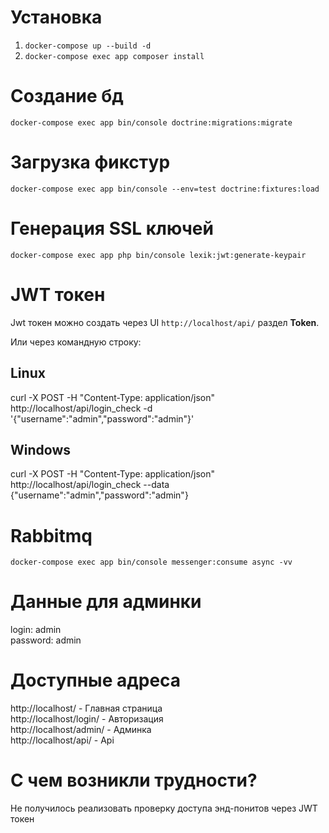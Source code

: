 # Установка

1. `docker-compose up --build -d`
2. `docker-compose exec app composer install`

# Создание бд

`docker-compose exec app bin/console doctrine:migrations:migrate`

# Загрузка фикстур

`docker-compose exec app bin/console --env=test doctrine:fixtures:load`

# Генерация SSL ключей

`docker-compose exec app php bin/console lexik:jwt:generate-keypair`

# JWT токен

Jwt токен можно создать через UI `http://localhost/api/` раздел <b>Token</b>. <br>

Или через командную строку:

## Linux 
curl -X POST -H "Content-Type: application/json" http://localhost/api/login_check -d '{"username":"admin","password":"admin"}' <br>
## Windows
curl -X POST -H "Content-Type: application/json" http://localhost/api/login_check --data {"username":"admin","password":"admin"}


# Rabbitmq

`docker-compose exec app bin/console messenger:consume async -vv`

# Данные для админки

login: admin <br>
password: admin

# Доступные адреса

http://localhost/ - Главная страница <br>
http://localhost/login/ - Авторизация <br>
http://localhost/admin/ - Админка <br>
http://localhost/api/ - Api <br>


# С чем возникли трудности?
Не получилось реализовать проверку доступа энд-понитов через JWT токен
